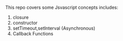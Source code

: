 This repo covers some Jsvascript concepts includes:
1. closure
2. constructor
3. setTimeout,setInterval (Asynchronous)
4. Callback Functions